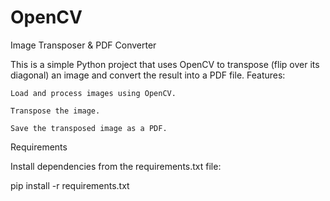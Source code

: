 # OpenCV
Image Transposer & PDF Converter

This is a simple Python project that uses OpenCV to transpose (flip over its diagonal) an image and convert the result into a PDF file.
Features:

    Load and process images using OpenCV.

    Transpose the image.

    Save the transposed image as a PDF.

Requirements

Install dependencies from the requirements.txt file:

pip install -r requirements.txt

